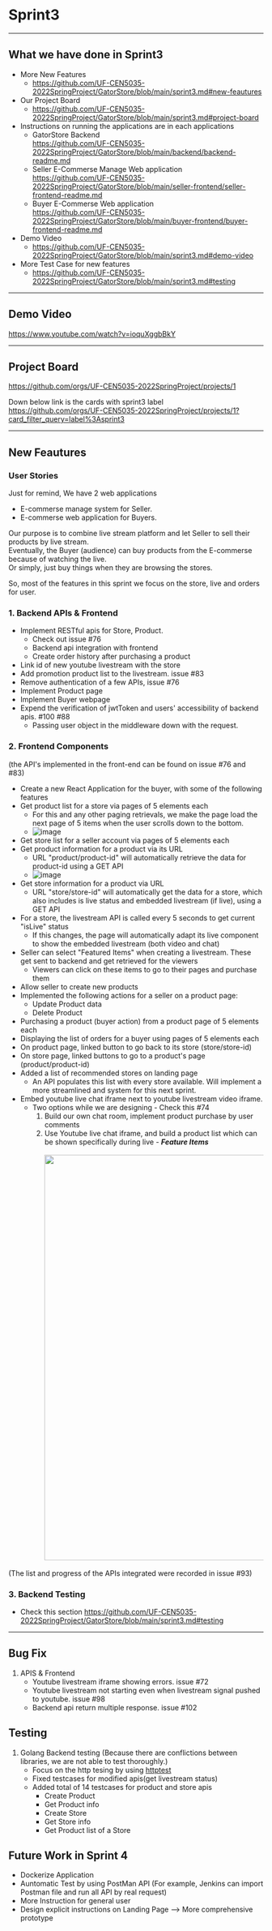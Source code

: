# Sprint3
---
## What we have done in Sprint3
- More New Features
  - https://github.com/UF-CEN5035-2022SpringProject/GatorStore/blob/main/sprint3.md#new-feautures
- Our Project Board
  - https://github.com/UF-CEN5035-2022SpringProject/GatorStore/blob/main/sprint3.md#project-board
- Instructions on running the applications are in each applications
  - GatorStore Backend  
    https://github.com/UF-CEN5035-2022SpringProject/GatorStore/blob/main/backend/backend-readme.md
  - Seller E-Commerse Manage Web application  
    https://github.com/UF-CEN5035-2022SpringProject/GatorStore/blob/main/seller-frontend/seller-frontend-readme.md
  - Buyer E-Commerse Web application  
    https://github.com/UF-CEN5035-2022SpringProject/GatorStore/blob/main/buyer-frontend/buyer-frontend-readme.md
- Demo Video
  - https://github.com/UF-CEN5035-2022SpringProject/GatorStore/blob/main/sprint3.md#demo-video
- More Test Case for new features
  - https://github.com/UF-CEN5035-2022SpringProject/GatorStore/blob/main/sprint3.md#testing

---
## Demo Video
https://www.youtube.com/watch?v=ioquXggbBkY

---
## Project Board
https://github.com/orgs/UF-CEN5035-2022SpringProject/projects/1

Down below link is the cards with sprint3 label  
https://github.com/orgs/UF-CEN5035-2022SpringProject/projects/1?card_filter_query=label%3Asprint3

---
## New Feautures

### User Stories
Just for remind, We have 2 web applications   
  - E-commerse manage system for Seller. 
  - E-commerse web application for Buyers.  
    
Our purpose is to combine live stream platform and let Seller to sell their products by live stream.  
Eventually, the Buyer (audience) can buy products from the E-commerse because of watching the live.  
Or simply, just buy things when they are browsing the stores.  

So, most of the features in this sprint we focus on the store, live and orders for user.  

### 1. Backend APIs & Frontend
  - Implement RESTful apis for Store, Product.
    - Check out issue #76
    - Backend api integration with frontend
    - Create order history after purchasing a product
  - Link id of new youtube livestream with the store 
  - Add promotion product list to the livestream. issue #83
  - Remove authentication of a few APIs, issue #76
  - Implement Product page
  - Implement Buyer webpage
  - Expend the verification of jwtToken and users' accessibility of backend apis. #100 #88
      - Passing user object in the middleware down with the request.
    
### 2. Frontend Components     
(the API's implemented in the front-end can be found on issue #76 and #83)
  - Create a new React Application for the buyer, with some of the following features
  - Get product list for a store via pages of 5 elements each
    - For this and any other paging retrievals, we make the page load the next page of 5 items when the user scrolls down to the bottom.
    - ![image](https://user-images.githubusercontent.com/40399062/161351035-75863e79-94ef-42d4-aa0e-dbd3c5400952.png)
  - Get store list for a seller account via pages of 5 elements each
  - Get product information for a product via its URL
    - URL "product/product-id" will automatically retrieve the data for product-id using a GET API
    - ![image](https://user-images.githubusercontent.com/40399062/161351157-07040c86-7768-46bb-8e87-9268627077ab.png)
  - Get store information for a product via URL
    - URL "store/store-id" will automatically get the data for a store, which also includes is live status and embedded livestream (if live), using a GET API
  - For a store, the livestream API is called every 5 seconds to get current "isLive" status
    - If this changes, the page will automatically adapt its live component to show the embedded livestream (both video and chat)
  - Seller can select "Featured Items" when creating a livestream. These get sent to backend and get retrieved for the viewers
    - Viewers can click on these items to go to their pages and purchase them
  - Allow seller to create new products
  - Implemented the following actions for a seller on a product page:
      - Update Product data
      - Delete Product
  - Purchasing a product (buyer action) from a product page of 5 elements each
  - Displaying the list of orders for a buyer using pages of 5 elements each
  - On product page, linked button to go back to its store (store/store-id)
  - On store page, linked buttons to go to a product's page (product/product-id)
  - Added a list of recommended stores on landing page
    - An API populates this list with every store available. Will implement a more streamlined and system for this next sprint.
  - Embed youtube live chat iframe next to youtube livestream video iframe. 
      - Two options while we are designing - Check this #74
          1. Build our own chat room, implement product purchase by user comments
          2. Use Youtube live chat iframe, and build a product list which can be shown specifically during live - ***Feature Items***
            <br></br>
            <img src="https://user-images.githubusercontent.com/69064626/161345098-ad18bad8-ab4e-420e-90cd-9fcda8ad152b.jpeg" width="800">     
            
            
(The list and progress of the APIs integrated were recorded in issue #93)


### 3. Backend Testing
  - Check this section https://github.com/UF-CEN5035-2022SpringProject/GatorStore/blob/main/sprint3.md#testing
---
## Bug Fix
1. APIS & Frontend
    - Youtube livestream iframe showing errors. issue #72
    - Youtube livestream not starting even when livestream signal pushed to youtube. issue #98
    - Backend api return multiple response. issue #102
## Testing
1. Golang Backend testing (Because there are conflictions between libraries, we are not able to test thoroughly.)
    - Focus on the http tesing by using [httptest](https://pkg.go.dev/net/http/httptest)
    - Fixed testcases for modified apis(get livestream status)
    - Added total of 14 testcases for product and store apis
        - Create Product
        - Get Product info
        - Create Store
        - Get Store info
        - Get Product list of a Store
 
## Future Work in Sprint 4
- Dockerize Application
- Auntomatic Test by using PostMan API (For example, Jenkins can import Postman file and run all API by real request)
- More Instruction for general user
- Design explicit instructions on Landing Page --> More comprehensive prototype
